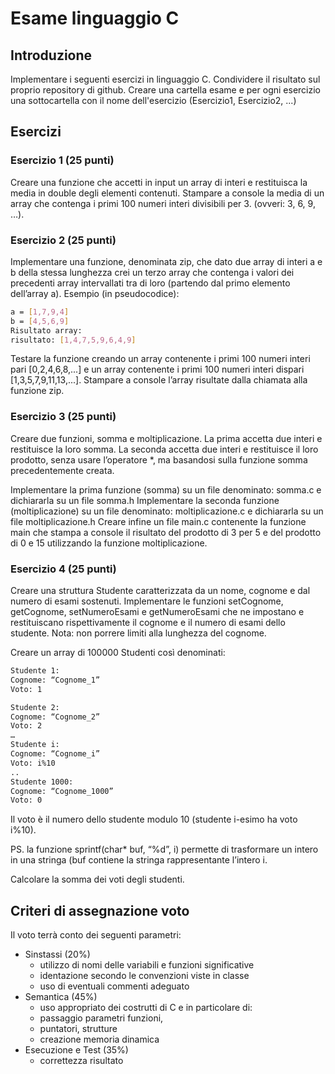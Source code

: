 # Esame linguaggio C

## Introduzione
Implementare i seguenti esercizi in linguaggio C.
Condividere il risultato sul proprio repository di github.
Creare una cartella esame e per ogni esercizio una sottocartella con il nome dell'esercizio (Esercizio1, Esercizio2, ...)

## Esercizi

### Esercizio 1 (25 punti)
Creare una funzione che accetti in input un array di interi e restituisca la media in double degli elementi contenuti.
Stampare a console la media di un array che contenga i primi 100 numeri interi divisibili per 3. (ovveri: 3, 6, 9, …).

### Esercizio 2 (25 punti)
Implementare una funzione, denominata zip, che dato due array di interi a e b della stessa lunghezza crei un terzo array che contenga i valori dei precedenti array intervallati tra di loro (partendo dal primo elemento dell’array a).
Esempio (in pseudocodice):
```sh
a = [1,7,9,4]
b = [4,5,6,9]
Risultato array:
risultato: [1,4,7,5,9,6,4,9]
```

Testare la funzione creando un array contenente i primi 100 numeri interi pari [0,2,4,6,8,...] e un array contenente i primi 100 numeri interi dispari [1,3,5,7,9,11,13,...].
Stampare a console l’array risultate dalla chiamata alla funzione zip.

### Esercizio 3 (25 punti)
Creare due funzioni, somma e moltiplicazione.
La prima accetta due interi e restituisce la loro somma.
La seconda accetta due interi e restituisce il loro prodotto, senza usare l’operatore *, ma basandosi sulla funzione somma precedentemente creata.

Implementare la prima funzione (somma) su un file denominato: somma.c e dichiararla su un file somma.h
Implementare la seconda funzione (moltiplicazione) su un file denominato: moltiplicazione.c e  dichiararla su un file moltiplicazione.h
Creare infine un file main.c contenente la funzione main che stampa a console il risultato del prodotto di 3 per 5 e del prodotto di 0 e 15 utilizzando la funzione moltiplicazione.

### Esercizio 4 (25 punti)
Creare una struttura Studente caratterizzata da un nome, cognome e dal numero di esami sostenuti.
Implementare le funzioni setCognome, getCognome, setNumeroEsami e getNumeroEsami che ne impostano e restituiscano rispettivamente il cognome e il numero di esami dello studente. Nota: non porrere limiti alla lunghezza del cognome.

Creare un array di 100000 Studenti così denominati:
```sh
Studente 1:
Cognome: “Cognome_1”
Voto: 1

Studente 2:
Cognome: “Cognome_2”
Voto: 2
…
Studente i:
Cognome: “Cognome_i”
Voto: i%10
..
Studente 1000:
Cognome: “Cognome_1000”
Voto: 0
```

Il voto è il numero dello studente modulo 10 (studente i-esimo ha voto i%10).

PS. la funzione sprintf(char* buf, “%d”, i) permette di trasformare un intero in una stringa (buf contiene la stringa rappresentante l’intero i.

Calcolare la somma dei voti degli studenti.


## Criteri di assegnazione voto
Il voto terrà conto dei seguenti parametri:
* Sinstassi (20%)
    * utilizzo di nomi delle variabili e funzioni significative
    * identazione secondo le convenzioni viste in classe
    * uso di eventuali commenti adeguato
* Semantica (45%)
    * uso appropriato dei costrutti di C e in particolare di:
    * passaggio parametri funzioni, 
    * puntatori, strutture
    * creazione memoria dinamica
* Esecuzione e Test (35%)
    * correttezza risultato 
